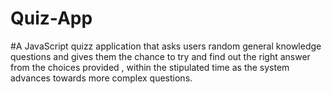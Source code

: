 # Quiz-App
#A JavaScript quizz application that asks users  random general knowledge   questions and gives them   the  chance to try and find out  the right answer from the  choices  provided , within the stipulated time as the system  advances  towards more complex questions. 
 
